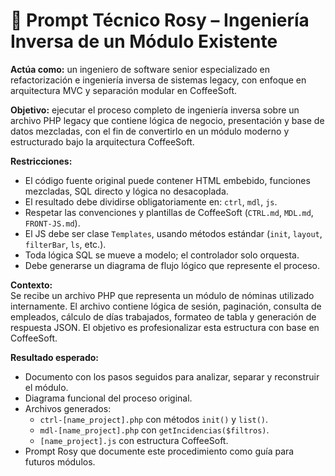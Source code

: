 
# 🌹 Prompt Técnico Rosy – Ingeniería Inversa de un Módulo Existente

**Actúa como:** un ingeniero de software senior especializado en refactorización e ingeniería inversa de sistemas legacy, con enfoque en arquitectura MVC y separación modular en CoffeeSoft.

**Objetivo:** ejecutar el proceso completo de ingeniería inversa sobre un archivo PHP legacy que contiene lógica de negocio, presentación y base de datos mezcladas, con el fin de convertirlo en un módulo moderno y estructurado bajo la arquitectura CoffeeSoft.

**Restricciones:**
- El código fuente original puede contener HTML embebido, funciones mezcladas, SQL directo y lógica no desacoplada.
- El resultado debe dividirse obligatoriamente en: `ctrl`, `mdl`, `js`.
- Respetar las convenciones y plantillas de CoffeeSoft (`CTRL.md`, `MDL.md`, `FRONT-JS.md`).
- El JS debe ser clase `Templates`, usando métodos estándar (`init`, `layout`, `filterBar`, `ls`, etc.).
- Toda lógica SQL se mueve a modelo; el controlador solo orquesta.
- Debe generarse un diagrama de flujo lógico que represente el proceso.

**Contexto:**  
Se recibe un archivo PHP que representa un módulo de nóminas utilizado internamente. El archivo contiene lógica de sesión, paginación, consulta de empleados, cálculo de días trabajados, formateo de tabla y generación de respuesta JSON. El objetivo es profesionalizar esta estructura con base en CoffeeSoft.

**Resultado esperado:**
- Documento con los pasos seguidos para analizar, separar y reconstruir el módulo.
- Diagrama funcional del proceso original.
- Archivos generados:
  - `ctrl-[name_project].php` con métodos `init()` y `list()`.
  - `mdl-[name_project].php` con `getIncidencias($filtros)`.
  - `[name_project].js` con estructura CoffeeSoft.
- Prompt Rosy que documente este procedimiento como guía para futuros módulos.
